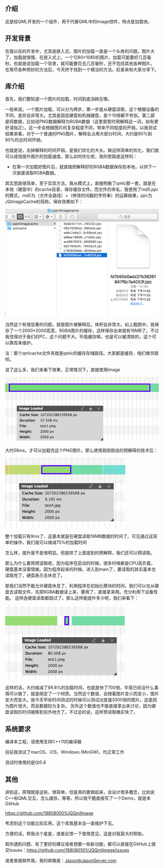 ## 介绍
这是给QML开发的一个组件，用于代替QML中的Image控件，特点是加载快。

## 开发背景
在我以往的开发中，尤其是嵌入式，图片的加载一直是一个头疼的问题。图片大了，加载就很慢，在嵌入式上，一个1280*1080的图片，加载可能要好几百毫秒。也就是说加载一个背景，就可能要花去几百毫秒，还不包括其他各种图片。
在用尽各种奇妙的方法后，今天终于找到一个根治的方法。赶紧来和大家分享下。

## 库介绍
首先，我们要知道一个图片的加载，时间到底消耗在哪。

一般来说，一个图片加载，可以分为两步，第一步是从硬盘读取，这个根据设备的不同，差异会非常大。尤其是固态硬盘和机械硬盘，差个10倍都不夸张。第二部是将数据，比如说PNG数据解释为RGBA数据（这里我暂时用解释这一词，如有更好请指正）。这一步会根据图片的复杂程度不同，带来不同程度的开销。以我测试结果来看，对于一个普通的PNG图片，解释会占用大部分时间，大约是60%到90%的总时间开销。

也就是说，去掉解释的时间开销，是我们优化的大头。做这样简单的优化，我们就可以成倍提升图片的加载速度。那么如何优化呢，我的思路是这样的：

* 在第一次加载好图片后，就直接把解释好的RGBA数据保存到本地，以供下一次直接读取RGBA数据。

其实思路很简单，至于实现方法，我从模式上，直接照搬了qmlc那一套，就是在本地（硬盘中）的cache目录，保存缓存文件。而文件的命名，我使用了md5.jqic的模式，md5为（文件全路径）+（修改时间戳的字符串）的运算结果，jqic为JQImageCache的简称。保存效果如下：

![](./readmeimages/1.png)

当然这个有很显著的问题，就是图片被解释后，体积会非常大。如上截图中，我保存了一个2000*2000高宽，RGBA图片的缓存，这样保存出来就有16MB了。不过我觉得对于我们的PC，这个问题不大。毕竟缓存嘛，也是可以被清除的，这个可以靠库来维护。

注：那个qmlcache文件夹就是qmlc的缓存存储路径。大家都是缓存，咱们做邻居呗。

说了这么多，我们来看下效果，正常情况下，直接使用Image

![](./readmeimages/2.png)

大约58ms，才可以加载完这个PNG图片。那么使用我刚刚说的预解释的技术后：

![](./readmeimages/3.png)

整个加载只有9ms了，这基本就是在硬盘读取16MB数据的时间了。可见通过这简单的操作，我们就可以缩减75%的加载时间

怎么样，提升是不是很明显。但是除了上面提到的预解释，我们还可以预读取。

那么为什么要用预读取呢，因为程序在启动的时候，很多时候都是CPU高负载，硬盘基本没事情做。因为程序起来的时候，进入到main了，要读取的其实基本也读取完了，硬盘表示去休息了。

那我们当然不能允许硬盘休息了，利用程序在初始化模块的时间，我们可以也从硬盘去读取文件，先把RGBA数据读上来，要用了，直接拿来用。充分利用下设备性能。
这样连硬盘读取都跳过了。那么这样能提升多少呢，我们来看下：

![](./readmeimages/4.png)

这样的话，大约缩减了99.8%的加载时间，也就是快了700倍，毕竟已经没什么事情可以做了，就是绑定了一个材质。当然这个数值，会随着图片变小而变小，图片变大而变大。我今天早些时间测试的时候可以测试出提速3000倍的图片。这是因为图片很大，而且数据较为复杂。
另外这个数值也不能直接拿出来讨论，因为硬盘读取的时间被移到另外地方了。不过总的说，这样预读取确实快了。

## 系统要求
编译本工程，请使用支持C++11的编译器

目前我测试了macOS、iOS、Windows (MinGW)，均正常工作

测试时使用的是Qt5.8

## 其他
讲到这，原理就是这些，很简单，但是真的要做起来，会设计很多概念，比如说C++和QML交互，怎么缓存，等等，所以我干脆直接写了一个Demo，就是本GitHub

https://github.com/188080501/JQQmlImage

考虑到这个功能比较实用，这个库我基本会一直维护下去。

方便的话，帮我点个星星，或者反馈一下使用意见，这是对我莫大的帮助。

若你遇到问题、有了更好的建议或者想要一些新功能，都可以直接在GitHub上提交Issues：https://github.com/188080501/JQQmlImage/issues

或者直接邮件我，我的邮箱是：Jason@JasonServer.com

